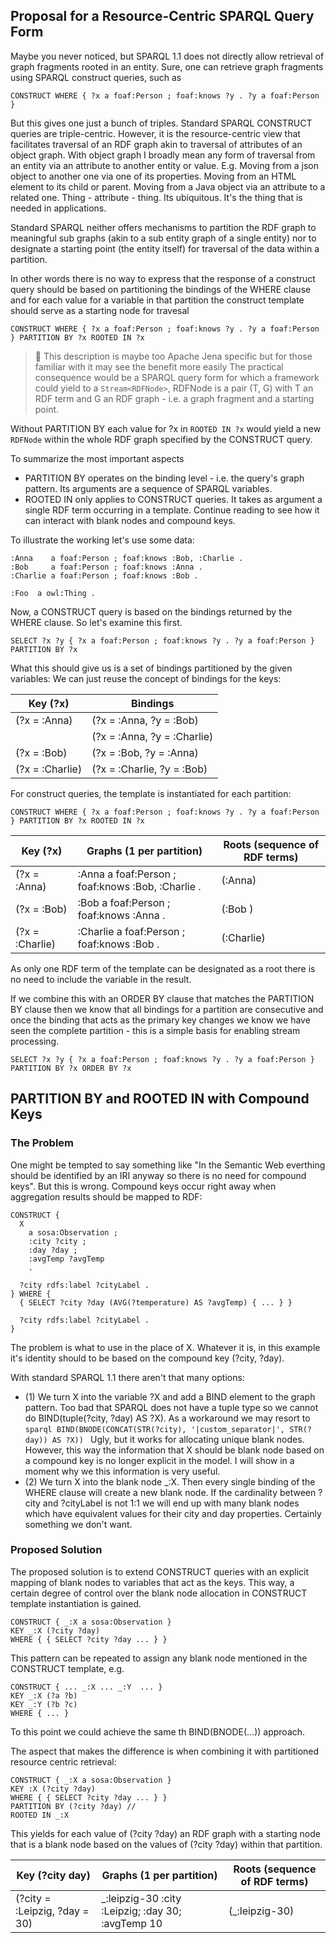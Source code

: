 ## Proposal for a Resource-Centric SPARQL Query Form

Maybe you never noticed, but SPARQL 1.1 does not directly allow retrieval of graph fragments rooted in an entity.
Sure, one can retrieve graph fragments using SPARQL construct queries, such as

```
CONSTRUCT WHERE { ?x a foaf:Person ; foaf:knows ?y . ?y a foaf:Person }
```

But this gives one just a bunch of triples. Standard SPARQL CONSTRUCT queries are triple-centric.
However, it is the resource-centric view that facilitates traversal of an RDF graph akin to traversal of attributes of an object graph.
With object graph I broadly mean any form of traversal from an entity via an attribute to another entity or value.
E.g. Moving from a json object to another one via one of its properties. Moving from an HTML element to its child or parent. Moving from a Java object via an attribute to a related one. Thing - attribute - thing. Its ubiquitous. It's the thing that is needed in applications.

Standard SPARQL neither offers mechanisms to partition the RDF graph to meaningful sub graphs (akin to a sub entity graph of a single entity) nor to
designate a starting point (the entity itself) for traversal of the data within a partition.


In other words there is no way to express that the response of a construct query should be based on partitioning the bindings of the WHERE clause and
for each value for a variable in that partition the construct template should serve as a starting node for travesal
```
CONSTRUCT WHERE { ?x a foaf:Person ; foaf:knows ?y . ?y a foaf:Person } PARTITION BY ?x ROOTED IN ?x
```


> :wrench: This description is maybe too Apache Jena specific but for those familiar with it may see the benefit more easily
The practical consequence would be a SPARQL query form for which a framework could yield to a `Stream<RDFNode>`, 
RDFNode is a pair (T, G) with T an RDF term and G an RDF graph - i.e. a graph fragment and a starting point.


Without PARTITION BY each value for ?x in `ROOTED IN ?x` would yield a new `RDFNode` within the whole RDF graph specified by the CONSTRUCT query.

To summarize the most important aspects
* PARTITION BY operates on the binding level - i.e. the query's graph pattern. Its arguments are a sequence of SPARQL variables.
* ROOTED IN only applies to CONSTRUCT queries. It takes as argument a single RDF term occurring in a template. Continue reading to see how it can interact with blank nodes and compound keys.



To illustrate the working let's use some data:
```
:Anna    a foaf:Person ; foaf:knows :Bob, :Charlie .
:Bob     a foaf:Person ; foaf:knows :Anna .
:Charlie a foaf:Person ; foaf:knows :Bob .

:Foo  a owl:Thing .

```

Now, a CONSTRUCT query is based on the bindings returned by the WHERE clause. So let's examine this first.


```
SELECT ?x ?y { ?x a foaf:Person ; foaf:knows ?y . ?y a foaf:Person } PARTITION BY ?x
```

What this should give us is a set of bindings partitioned by the given variables:
We can just reuse the concept of bindings for the keys:


| Key (?x)         | Bindings                                            |
|------------------|-----------------------------------------------------|
| (?x = :Anna)     | (?x = :Anna,    ?y = :Bob)                          |
|                  | (?x = :Anna,    ?y = :Charlie)                      |
| (?x = :Bob)      | (?x = :Bob,     ?y = :Anna)                         |
| (?x = :Charlie)  | (?x = :Charlie, ?y = :Bob)                          |



For construct queries, the template is instantiated for each partition:
```
CONSTRUCT WHERE { ?x a foaf:Person ; foaf:knows ?y . ?y a foaf:Person } PARTITION BY ?x ROOTED IN ?x
```


| Key (?x)         | Graphs (1 per partition)                             | Roots (sequence of RDF terms) |
|------------------|------------------------------------------------------|-------------------------------|
| (?x = :Anna)     | :Anna    a foaf:Person ; foaf:knows :Bob, :Charlie . | (:Anna)                       |
| (?x = :Bob)      | :Bob     a foaf:Person ; foaf:knows :Anna .          | (:Bob )                       |
| (?x = :Charlie)  | :Charlie a foaf:Person ; foaf:knows :Bob .           | (:Charlie)                    |


As only one RDF term of the template can be designated as a root there is no need to include the variable in the result.


If we combine this with an ORDER BY clause that matches the PARTITION BY clause then
we know that all bindings for a partition are consecutive and once the binding that acts as the primary key changes we know
we have seen the complete partition - this is a simple basis for enabling stream processing.

```sparql
SELECT ?x ?y { ?x a foaf:Person ; foaf:knows ?y . ?y a foaf:Person } PARTITION BY ?x ORDER BY ?x
```


## PARTITION BY and ROOTED IN with Compound Keys

### The Problem
One might be tempted to say something like "In the Semantic Web everthing should be identified by an IRI anyway so there is no need for compound keys".
But this is wrong. Compound keys occur right away when aggregation results should be mapped to RDF:

```
CONSTRUCT {
  X
    a sosa:Observation ;
    :city ?city ;
    :day ?day ;
    :avgTemp ?avgTemp
    .

  ?city rdfs:label ?cityLabel .
} WHERE {
  { SELECT ?city ?day (AVG(?temperature) AS ?avgTemp) { ... } }

  ?city rdfs:label ?cityLabel .
}
```

The problem is what to use in the place of X. Whatever it is, in this example it's identity should to be based on the compound key (?city, ?day).

With standard SPARQL 1.1 there aren't that many options:

* (1) We turn X into the variable ?X and add a BIND element to the graph pattern. Too bad that SPARQL does not have a tuple type so we cannot do
        BIND(tuple(?city, ?day) AS ?X). As a workaround we may resort to
        ```sparql
        BIND(BNODE(CONCAT(STR(?city), '|custom_separator|', STR(?day)) AS ?X))
        ```
        Ugly, but it works for allocating unique blank nodes. However, this way the information that X should be blank node based on a compound key is no longer explicit in the model. I will show in a moment why we this information is very useful.
* (2) We turn X into the blank node _:X. Then every single binding of the WHERE clause will create a new blank node. If the cardinality between ?city and ?cityLabel is not 1:1 we will end up with many blank nodes which have equivalent values for their city and day properties. Certainly something we don't want.


### Proposed Solution
The proposed solution is to extend CONSTRUCT queries with an explicit mapping of blank nodes to variables that act as the keys.
This way, a certain degree of control over the blank node allocation in CONSTRUCT template instantiation is gained.


```sparql
CONSTRUCT { _:X a sosa:Observation }
KEY _:X (?city ?day)
WHERE { { SELECT ?city ?day ... } }
```

This pattern can be repeated to assign any blank node mentioned in the CONSTRUCT template, e.g.
```sparql
CONSTRUCT { ... _:X ... _:Y  ... }
KEY _:X (?a ?b)
KEY _:Y (?b ?c)
WHERE { ... }
```

To this point we could achieve the same th BIND(BNODE(...)) approach.

The aspect that makes the difference is when combining it with partitioned resource centric retrieval:

```sparql
CONSTRUCT { _:X a sosa:Observation }
KEY :X (?city ?day)
WHERE { { SELECT ?city ?day ... } }
PARTITION BY (?city ?day) //
ROOTED IN _:X
```

This yields for each value of (?city ?day) an RDF graph with a starting node that is a blank node based on the values of (?city ?day) within that partition.


| Key (?city day)                 | Graphs (1 per partition)                         | Roots (sequence of RDF terms) |
|---------------------------------|---------------------------------------------------|-------------------------------|
| (?city = :Leipzig, ?day = 30)   | _:leipzig-30 :city :Leipzig; :day 30; :avgTemp 10 | (_:leipzig-30)                |


